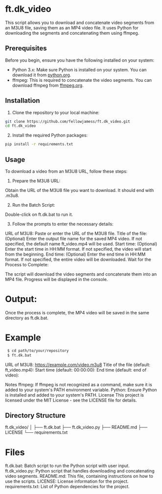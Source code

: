 # ft.dk_video
This script allows you to download and concatenate video segments from an M3U8 file, saving them as an MP4 video file. It uses Python for downloading the segments and concatenating them using ffmpeg.

## Prerequisites
Before you begin, ensure you have the following installed on your system:

- Python 3.x: Make sure Python is installed on your system. You can download it from [python.org](python.org).
- ffmpeg: This is required to concatenate the video segments. You can download ffmpeg from [ffmpeg.org](ffmpeg.org).

## Installation
1. Clone the repository to your local machine:

  ```bash
  git clone https://github.com/fellowjamess/ft.dk_video.git
  cd ft.dk_video
  ```

2. Install the required Python packages:

 ```bash
pip install -r requirements.txt
 ```

## Usage
To download a video from an M3U8 URL, follow these steps:

1. Prepare the M3U8 URL:

Obtain the URL of the M3U8 file you want to download. It should end with .m3u8.

2. Run the Batch Script:

Double-click on ft.dk.bat to run it.

3. Follow the prompts to enter the necessary details:

URL of M3U8: Paste or enter the URL of the M3U8 file.
Title of the file: (Optional) Enter the output file name for the saved MP4 video. If not specified, the default name ft_video.mp4 will be used.
Start time: (Optional) Enter the start time in HH:MM
format. If not specified, the video will start from the beginning.
End time: (Optional) Enter the end time in HH:MM
format. If not specified, the entire video will be downloaded.
Wait for the Process to Complete:

The script will download the video segments and concatenate them into an MP4 file. Progress will be displayed in the console.

# Output:

Once the process is complete, the MP4 video will be saved in the same directory as ft.dk.bat.

# Example
 ```bash
  $ cd path/to/your/repository
  $ ft.dk.bat
 ```

URL of M3U8: https://example.com/video.m3u8
Title of the file (default: ft_video.mp4):
Start time (default: 00:00:00):
End time (default: end of video):

Notes
ffmpeg: If ffmpeg is not recognized as a command, make sure it is added to your system's PATH environment variable.
Python: Ensure Python is installed and added to your system's PATH.
License
This project is licensed under the MIT License - see the LICENSE file for details.

## Directory Structure
ft.dk_video/
│
├── ft.dk.bat
├── ft.dk_video.py
├── README.md
├── LICENSE
└── requirements.txt

# Files
ft.dk.bat: Batch script to run the Python script with user input.
ft.dk_video.py: Python script that handles downloading and concatenating video segments.
README.md: This file, containing instructions on how to use the scripts.
LICENSE: License information for the project.
requirements.txt: List of Python dependencies for the project.
